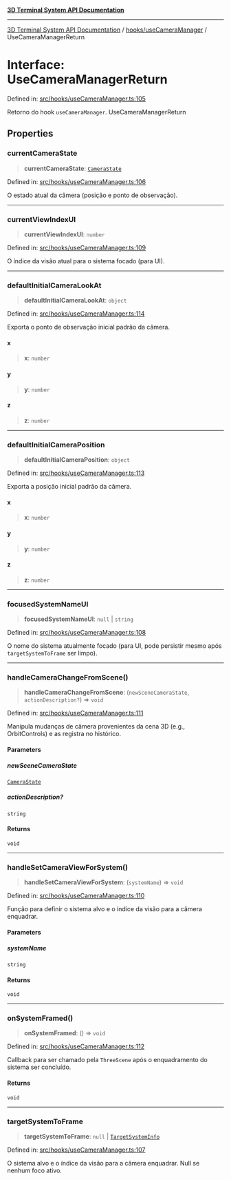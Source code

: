 [**3D Terminal System API Documentation**](../../../README.md)

***

[3D Terminal System API Documentation](../../../README.md) / [hooks/useCameraManager](../README.md) / UseCameraManagerReturn

# Interface: UseCameraManagerReturn

Defined in: [src/hooks/useCameraManager.ts:105](https://github.com/Dicommunitas/ThreeJS_Terminal_3D/blob/1e74b7c848780edcc8caac62c0023b31b5be34f5/src/hooks/useCameraManager.ts#L105)

Retorno do hook `useCameraManager`.
 UseCameraManagerReturn

## Properties

### currentCameraState

> **currentCameraState**: [`CameraState`](../../../lib/types/interfaces/CameraState.md)

Defined in: [src/hooks/useCameraManager.ts:106](https://github.com/Dicommunitas/ThreeJS_Terminal_3D/blob/1e74b7c848780edcc8caac62c0023b31b5be34f5/src/hooks/useCameraManager.ts#L106)

O estado atual da câmera (posição e ponto de observação).

***

### currentViewIndexUI

> **currentViewIndexUI**: `number`

Defined in: [src/hooks/useCameraManager.ts:109](https://github.com/Dicommunitas/ThreeJS_Terminal_3D/blob/1e74b7c848780edcc8caac62c0023b31b5be34f5/src/hooks/useCameraManager.ts#L109)

O índice da visão atual para o sistema focado (para UI).

***

### defaultInitialCameraLookAt

> **defaultInitialCameraLookAt**: `object`

Defined in: [src/hooks/useCameraManager.ts:114](https://github.com/Dicommunitas/ThreeJS_Terminal_3D/blob/1e74b7c848780edcc8caac62c0023b31b5be34f5/src/hooks/useCameraManager.ts#L114)

Exporta o ponto de observação inicial padrão da câmera.

#### x

> **x**: `number`

#### y

> **y**: `number`

#### z

> **z**: `number`

***

### defaultInitialCameraPosition

> **defaultInitialCameraPosition**: `object`

Defined in: [src/hooks/useCameraManager.ts:113](https://github.com/Dicommunitas/ThreeJS_Terminal_3D/blob/1e74b7c848780edcc8caac62c0023b31b5be34f5/src/hooks/useCameraManager.ts#L113)

Exporta a posição inicial padrão da câmera.

#### x

> **x**: `number`

#### y

> **y**: `number`

#### z

> **z**: `number`

***

### focusedSystemNameUI

> **focusedSystemNameUI**: `null` \| `string`

Defined in: [src/hooks/useCameraManager.ts:108](https://github.com/Dicommunitas/ThreeJS_Terminal_3D/blob/1e74b7c848780edcc8caac62c0023b31b5be34f5/src/hooks/useCameraManager.ts#L108)

O nome do sistema atualmente focado (para UI, pode persistir mesmo após `targetSystemToFrame` ser limpo).

***

### handleCameraChangeFromScene()

> **handleCameraChangeFromScene**: (`newSceneCameraState`, `actionDescription?`) => `void`

Defined in: [src/hooks/useCameraManager.ts:111](https://github.com/Dicommunitas/ThreeJS_Terminal_3D/blob/1e74b7c848780edcc8caac62c0023b31b5be34f5/src/hooks/useCameraManager.ts#L111)

Manipula mudanças de câmera provenientes da cena 3D (e.g., OrbitControls) e as registra no histórico.

#### Parameters

##### newSceneCameraState

[`CameraState`](../../../lib/types/interfaces/CameraState.md)

##### actionDescription?

`string`

#### Returns

`void`

***

### handleSetCameraViewForSystem()

> **handleSetCameraViewForSystem**: (`systemName`) => `void`

Defined in: [src/hooks/useCameraManager.ts:110](https://github.com/Dicommunitas/ThreeJS_Terminal_3D/blob/1e74b7c848780edcc8caac62c0023b31b5be34f5/src/hooks/useCameraManager.ts#L110)

Função para definir o sistema alvo e o índice da visão para a câmera enquadrar.

#### Parameters

##### systemName

`string`

#### Returns

`void`

***

### onSystemFramed()

> **onSystemFramed**: () => `void`

Defined in: [src/hooks/useCameraManager.ts:112](https://github.com/Dicommunitas/ThreeJS_Terminal_3D/blob/1e74b7c848780edcc8caac62c0023b31b5be34f5/src/hooks/useCameraManager.ts#L112)

Callback para ser chamado pela `ThreeScene` após o enquadramento do sistema ser concluído.

#### Returns

`void`

***

### targetSystemToFrame

> **targetSystemToFrame**: `null` \| [`TargetSystemInfo`](../../../lib/types/interfaces/TargetSystemInfo.md)

Defined in: [src/hooks/useCameraManager.ts:107](https://github.com/Dicommunitas/ThreeJS_Terminal_3D/blob/1e74b7c848780edcc8caac62c0023b31b5be34f5/src/hooks/useCameraManager.ts#L107)

O sistema alvo e o índice da visão para a câmera enquadrar. Null se nenhum foco ativo.
